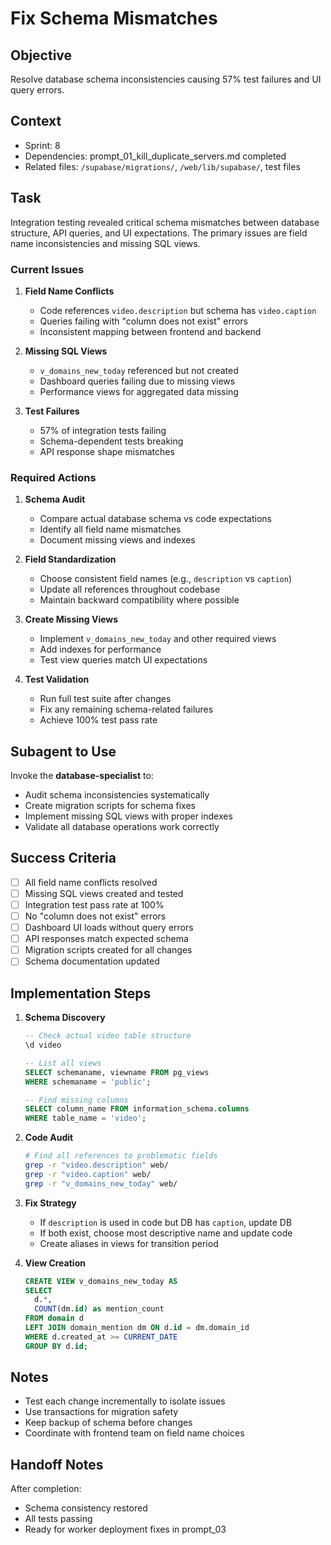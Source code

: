 # Fix Schema Mismatches

## Objective

Resolve database schema inconsistencies causing 57% test failures and UI query errors.

## Context

- Sprint: 8
- Dependencies: prompt_01_kill_duplicate_servers.md completed
- Related files: `/supabase/migrations/`, `/web/lib/supabase/`, test files

## Task

Integration testing revealed critical schema mismatches between database structure, API queries, and UI expectations. The primary issues are field name inconsistencies and missing SQL views.

### Current Issues

1. **Field Name Conflicts**
   - Code references `video.description` but schema has `video.caption`
   - Queries failing with "column does not exist" errors
   - Inconsistent mapping between frontend and backend

2. **Missing SQL Views**
   - `v_domains_new_today` referenced but not created
   - Dashboard queries failing due to missing views
   - Performance views for aggregated data missing

3. **Test Failures**
   - 57% of integration tests failing
   - Schema-dependent tests breaking
   - API response shape mismatches

### Required Actions

1. **Schema Audit**
   - Compare actual database schema vs code expectations
   - Identify all field name mismatches
   - Document missing views and indexes

2. **Field Standardization**
   - Choose consistent field names (e.g., `description` vs `caption`)
   - Update all references throughout codebase
   - Maintain backward compatibility where possible

3. **Create Missing Views**
   - Implement `v_domains_new_today` and other required views
   - Add indexes for performance
   - Test view queries match UI expectations

4. **Test Validation**
   - Run full test suite after changes
   - Fix any remaining schema-related failures
   - Achieve 100% test pass rate

## Subagent to Use

Invoke the **database-specialist** to:

- Audit schema inconsistencies systematically
- Create migration scripts for schema fixes
- Implement missing SQL views with proper indexes
- Validate all database operations work correctly

## Success Criteria

- [ ] All field name conflicts resolved
- [ ] Missing SQL views created and tested
- [ ] Integration test pass rate at 100%
- [ ] No "column does not exist" errors
- [ ] Dashboard UI loads without query errors
- [ ] API responses match expected schema
- [ ] Migration scripts created for all changes
- [ ] Schema documentation updated

## Implementation Steps

1. **Schema Discovery**
   ```sql
   -- Check actual video table structure
   \d video
   
   -- List all views
   SELECT schemaname, viewname FROM pg_views 
   WHERE schemaname = 'public';
   
   -- Find missing columns
   SELECT column_name FROM information_schema.columns 
   WHERE table_name = 'video';
   ```

2. **Code Audit**
   ```bash
   # Find all references to problematic fields
   grep -r "video.description" web/
   grep -r "video.caption" web/
   grep -r "v_domains_new_today" web/
   ```

3. **Fix Strategy**
   - If `description` is used in code but DB has `caption`, update DB
   - If both exist, choose most descriptive name and update code
   - Create aliases in views for transition period

4. **View Creation**
   ```sql
   CREATE VIEW v_domains_new_today AS
   SELECT 
     d.*,
     COUNT(dm.id) as mention_count
   FROM domain d
   LEFT JOIN domain_mention dm ON d.id = dm.domain_id
   WHERE d.created_at >= CURRENT_DATE
   GROUP BY d.id;
   ```

## Notes

- Test each change incrementally to isolate issues
- Use transactions for migration safety
- Keep backup of schema before changes
- Coordinate with frontend team on field name choices

## Handoff Notes

After completion:
- Schema consistency restored
- All tests passing
- Ready for worker deployment fixes in prompt_03